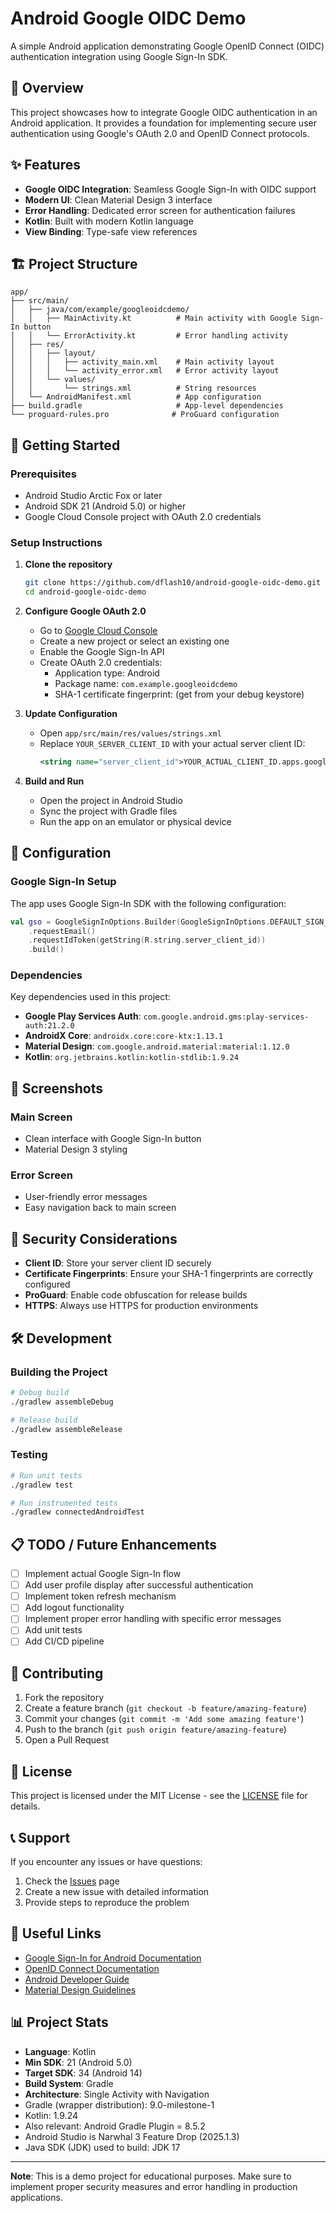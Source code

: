 # Android Google OIDC Demo

A simple Android application demonstrating Google OpenID Connect (OIDC) authentication integration using Google Sign-In SDK.

## 📱 Overview

This project showcases how to integrate Google OIDC authentication in an Android application. It provides a foundation for implementing secure user authentication using Google's OAuth 2.0 and OpenID Connect protocols.

## ✨ Features

- **Google OIDC Integration**: Seamless Google Sign-In with OIDC support
- **Modern UI**: Clean Material Design 3 interface
- **Error Handling**: Dedicated error screen for authentication failures
- **Kotlin**: Built with modern Kotlin language
- **View Binding**: Type-safe view references

## 🏗️ Project Structure

```
app/
├── src/main/
│   ├── java/com/example/googleoidcdemo/
│   │   ├── MainActivity.kt          # Main activity with Google Sign-In button
│   │   └── ErrorActivity.kt         # Error handling activity
│   ├── res/
│   │   ├── layout/
│   │   │   ├── activity_main.xml    # Main activity layout
│   │   │   └── activity_error.xml   # Error activity layout
│   │   └── values/
│   │       └── strings.xml          # String resources
│   └── AndroidManifest.xml          # App configuration
├── build.gradle                     # App-level dependencies
└── proguard-rules.pro              # ProGuard configuration
```

## 🚀 Getting Started

### Prerequisites

- Android Studio Arctic Fox or later
- Android SDK 21 (Android 5.0) or higher
- Google Cloud Console project with OAuth 2.0 credentials

### Setup Instructions

1. **Clone the repository**
   ```bash
   git clone https://github.com/dflash10/android-google-oidc-demo.git
   cd android-google-oidc-demo
   ```

2. **Configure Google OAuth 2.0**
   - Go to [Google Cloud Console](https://console.cloud.google.com/)
   - Create a new project or select an existing one
   - Enable the Google Sign-In API
   - Create OAuth 2.0 credentials:
     - Application type: Android
     - Package name: `com.example.googleoidcdemo`
     - SHA-1 certificate fingerprint: (get from your debug keystore)

3. **Update Configuration**
   - Open `app/src/main/res/values/strings.xml`
   - Replace `YOUR_SERVER_CLIENT_ID` with your actual server client ID:
     ```xml
     <string name="server_client_id">YOUR_ACTUAL_CLIENT_ID.apps.googleusercontent.com</string>
     ```

4. **Build and Run**
   - Open the project in Android Studio
   - Sync the project with Gradle files
   - Run the app on an emulator or physical device

## 🔧 Configuration

### Google Sign-In Setup

The app uses Google Sign-In SDK with the following configuration:

```kotlin
val gso = GoogleSignInOptions.Builder(GoogleSignInOptions.DEFAULT_SIGN_IN)
    .requestEmail()
    .requestIdToken(getString(R.string.server_client_id))
    .build()
```

### Dependencies

Key dependencies used in this project:

- **Google Play Services Auth**: `com.google.android.gms:play-services-auth:21.2.0`
- **AndroidX Core**: `androidx.core:core-ktx:1.13.1`
- **Material Design**: `com.google.android.material:material:1.12.0`
- **Kotlin**: `org.jetbrains.kotlin:kotlin-stdlib:1.9.24`

## 📱 Screenshots

### Main Screen
- Clean interface with Google Sign-In button
- Material Design 3 styling

### Error Screen
- User-friendly error messages
- Easy navigation back to main screen

## 🔐 Security Considerations

- **Client ID**: Store your server client ID securely
- **Certificate Fingerprints**: Ensure your SHA-1 fingerprints are correctly configured
- **ProGuard**: Enable code obfuscation for release builds
- **HTTPS**: Always use HTTPS for production environments

## 🛠️ Development

### Building the Project

```bash
# Debug build
./gradlew assembleDebug

# Release build
./gradlew assembleRelease
```

### Testing

```bash
# Run unit tests
./gradlew test

# Run instrumented tests
./gradlew connectedAndroidTest
```

## 📋 TODO / Future Enhancements

- [ ] Implement actual Google Sign-In flow
- [ ] Add user profile display after successful authentication
- [ ] Implement token refresh mechanism
- [ ] Add logout functionality
- [ ] Implement proper error handling with specific error messages
- [ ] Add unit tests
- [ ] Add CI/CD pipeline

## 🤝 Contributing

1. Fork the repository
2. Create a feature branch (`git checkout -b feature/amazing-feature`)
3. Commit your changes (`git commit -m 'Add some amazing feature'`)
4. Push to the branch (`git push origin feature/amazing-feature`)
5. Open a Pull Request

## 📄 License

This project is licensed under the MIT License - see the [LICENSE](LICENSE) file for details.

## 📞 Support

If you encounter any issues or have questions:

1. Check the [Issues](https://github.com/dflash10/android-google-oidc-demo/issues) page
2. Create a new issue with detailed information
3. Provide steps to reproduce the problem

## 🔗 Useful Links

- [Google Sign-In for Android Documentation](https://developers.google.com/identity/sign-in/android)
- [OpenID Connect Documentation](https://openid.net/connect/)
- [Android Developer Guide](https://developer.android.com/guide)
- [Material Design Guidelines](https://material.io/design)

## 📊 Project Stats

- **Language**: Kotlin
- **Min SDK**: 21 (Android 5.0)
- **Target SDK**: 34 (Android 14)
- **Build System**: Gradle
- **Architecture**: Single Activity with Navigation
- Gradle (wrapper distribution): 9.0-milestone-1
- Kotlin: 1.9.24
- Also relevant: Android Gradle Plugin = 8.5.2
- Android Studio is Narwhal 3 Feature Drop (2025.1.3)
- Java SDK (JDK) used to build: JDK 17 

---

**Note**: This is a demo project for educational purposes. Make sure to implement proper security measures and error handling in production applications.


